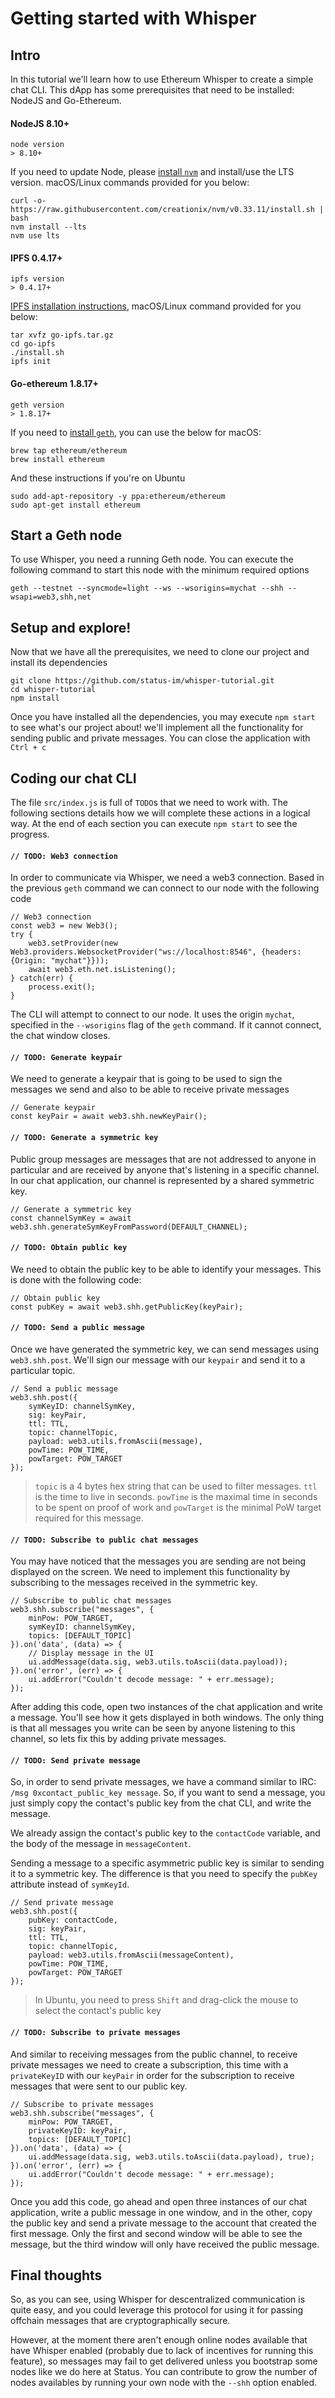 Getting started with Whisper
===

## Intro
In this tutorial we'll learn how to use Ethereum Whisper to create a simple chat CLI. This dApp has some prerequisites that need to be installed: NodeJS and Go-Ethereum.

#### NodeJS 8.10+
```
node version
> 8.10+
```
If you need to update Node, please [install `nvm`](https://github.com/creationix/nvm#installation) and install/use the LTS version. macOS/Linux commands provided for you below:
```
curl -o- https://raw.githubusercontent.com/creationix/nvm/v0.33.11/install.sh | bash
nvm install --lts
nvm use lts
```
#### IPFS 0.4.17+
```
ipfs version
> 0.4.17+
```
[IPFS installation instructions](https://ipfs.io/docs/install/#installing-from-a-prebuilt-package), macOS/Linux command provided for you below:
```
tar xvfz go-ipfs.tar.gz
cd go-ipfs
./install.sh
ipfs init
```

#### Go-ethereum 1.8.17+
```
geth version
> 1.8.17+
```
If you need to [install `geth`](https://github.com/ethereum/go-ethereum/wiki/Building-Ethereum), you can use the below for macOS:
```
brew tap ethereum/ethereum
brew install ethereum
```

And these instructions if you're on Ubuntu
```
sudo add-apt-repository -y ppa:ethereum/ethereum
sudo apt-get install ethereum
```

## Start a Geth node

To use Whisper, you need a running Geth node. You can execute the following command to start this node with the minimum required options

```
geth --testnet --syncmode=light --ws --wsorigins=mychat --shh --wsapi=web3,shh,net
```

## Setup and explore!

Now that we have all the prerequisites, we need to clone our project and install its dependencies

```
git clone https://github.com/status-im/whisper-tutorial.git
cd whisper-tutorial
npm install
```

Once you have installed all the dependencies, you may execute `npm start` to see what's our project about! we'll implement all the functionality for sending public and private messages. You can close the application with `Ctrl + c`


## Coding our chat CLI
The file `src/index.js` is full of `TODO`s that we need to work with. The following sections details how we will complete these actions in a logical way. At the end of each section you can execute `npm start` to see the progress.

#### `// TODO: Web3 connection`
In order to communicate via Whisper, we need a web3 connection. Based in the previous `geth` command we can connect to our node with the following code

```
// Web3 connection
const web3 = new Web3();
try {
    web3.setProvider(new Web3.providers.WebsocketProvider("ws://localhost:8546", {headers: {Origin: "mychat"}}));
    await web3.eth.net.isListening();
} catch(err) {
    process.exit();
}
```

The CLI will attempt to connect to our node. It uses the origin `mychat`, specified in the `--wsorigins` flag of the `geth` command. If it cannot connect, the chat window closes.


#### `// TODO: Generate keypair`
We need to generate a keypair that is going to be used to sign the messages we send and also to be able to receive private messages

```
// Generate keypair
const keyPair = await web3.shh.newKeyPair();
```

#### `// TODO: Generate a symmetric key`
Public group messages are messages that are not addressed to anyone in particular and are received by anyone that's listening in a specific channel. In our chat application, our channel is represented by a shared symmetric key.

```
// Generate a symmetric key
const channelSymKey = await web3.shh.generateSymKeyFromPassword(DEFAULT_CHANNEL);
```

#### `// TODO: Obtain public key`
We need to obtain the public key to be able to identify your messages. This is done with the following code:

```
// Obtain public key
const pubKey = await web3.shh.getPublicKey(keyPair);
```

#### `// TODO: Send a public message`
Once we have generated the symmetric key, we can send messages using `web3.shh.post`. We'll sign our message with our `keypair` and send it to a particular topic. 

```
// Send a public message
web3.shh.post({
    symKeyID: channelSymKey,
    sig: keyPair,
    ttl: TTL,
    topic: channelTopic,
    payload: web3.utils.fromAscii(message),
    powTime: POW_TIME,
    powTarget: POW_TARGET
});
```

> `topic` is a 4 bytes hex string that can be used to filter messages. `ttl` is the time to live in seconds. `powTime` is the maximal time in seconds to be spent on proof of work and `powTarget` is the minimal PoW target required for this message.

#### `// TODO: Subscribe to public chat messages`
You may have noticed that the messages you are sending are not being displayed on the screen. We need to implement this functionality by subscribing to the messages received in the symmetric key. 

```
// Subscribe to public chat messages
web3.shh.subscribe("messages", {
    minPow: POW_TARGET,
    symKeyID: channelSymKey,
    topics: [DEFAULT_TOPIC]
}).on('data', (data) => {
    // Display message in the UI
    ui.addMessage(data.sig, web3.utils.toAscii(data.payload));
}).on('error', (err) => {
    ui.addError("Couldn't decode message: " + err.message);
});
```

After adding this code, open two instances of the chat application and write a message. You'll see how it gets displayed in both windows. The only thing is that all messages you write can be seen by anyone listening to this channel, so lets fix this by adding private messages.

#### `// TODO: Send private message`

So, in order to send private messages, we have a command similar to IRC: `/msg 0xcontact_public_key message`. So, if you want to send a message, you just simply copy the contact's public key from the chat CLI, and write the message. 

We already assign the contact's public key to the `contactCode` variable, and the body of the message in `messageContent`. 

Sending a message to a specific asymmetric public key is similar to sending it to a symmetric key. The difference is that you need to specify the `pubKey` attribute instead of `symKeyId`.

```
// Send private message
web3.shh.post({
    pubKey: contactCode,
    sig: keyPair,
    ttl: TTL,
    topic: channelTopic,
    payload: web3.utils.fromAscii(messageContent),
    powTime: POW_TIME,
    powTarget: POW_TARGET
});
```

> In Ubuntu, you need to press `Shift` and drag-click the mouse to select the contact's public key

#### `// TODO: Subscribe to private messages`
And similar to receiving messages from the public channel, to receive private messages we need to create a subscription, this time with a `privateKeyID` with our `keyPair` in order for the subscription to receive messages that were sent to our public key.

```
// Subscribe to private messages
web3.shh.subscribe("messages", {
    minPow: POW_TARGET,
    privateKeyID: keyPair,
    topics: [DEFAULT_TOPIC]
}).on('data', (data) => {
    ui.addMessage(data.sig, web3.utils.toAscii(data.payload), true);
}).on('error', (err) => {
    ui.addError("Couldn't decode message: " + err.message);
});
```

Once you add this code, go ahead and open three instances of our chat application, write a public message in one window, and in the other, copy the public key and send a private message to the account that created the first message. Only the first and second window will be able to see the message, but the third window will only have received the public message.

## Final thoughts
So, as you can see, using Whisper for descentralized communication is quite easy, and you could leverage this protocol for using it for passing offchain messages that are cryptographically secure.

However, at the moment there aren't enough online nodes available that have Whisper enabled (probably due to lack of incentives for running this feature), so messages may fail to get delivered unless you bootstrap some nodes like we do here at Status. You can contribute to grow the number of nodes availables by running your own node with the `--shh` option enabled.
